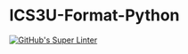 # ICS3U-Format-Python

[![GitHub's Super Linter](https://github.com/devin-jhu/ICS3U-Unit3-02-Python/workflows/GitHub's%20Super%20Linter/badge.svg)](https://github.com/devin-jhu/ICS3U-Unit3-02-Python/actions)
